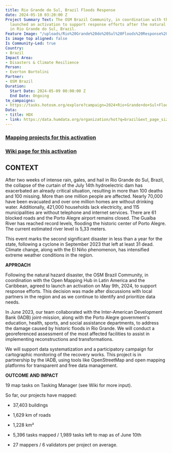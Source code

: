 ```yaml
---
title: Rio Grande do Sul, Brazil Floods Response
date: 2024-05-10 03:20:00 Z
Project Summary Text: The OSM Brazil Community, in coordination with the LAC Hub,
  launched an activation to support response efforts after the natural hazard disaster
  in Rio Grande do Sul, Brazil.
Feature Image: "/uploads/Rio%20Grande%20do%20Sul%20Floods%20Response%20in%20Brazil.jpg"
Is image top aligned: false
Is Community-Led: true
Country:
- Brazil
Impact Area:
- Disasters & Climate Resilience
Person:
- Everton Bortolini
Partner:
- OSM Brazil
Duration:
  Start Date: 2024-05-09 00:00:00 Z
  End Date: Ongoing
tm_campaigns:
- https://tasks.hotosm.org/explore?campaign=2024+Rio+Grande+do+Sul+Floods
Data:
- title: HDX
- link: https://data.humdata.org/organization/hot?q=brazil&ext_page_size=25
---
```


### [Mapping projects for this activation](https://tasks.hotosm.org/explore?campaign=2024\+Rio\+Grande\+do\+Sul\+Floods)

### [Wiki page for this activation](https://wiki.openstreetmap.org/wiki/2024_Rio_Grande_do_Sul_Floods)

## CONTEXT

After two weeks of intense rain, gales, and hail in Rio Grande do Sul, Brazil, the collapse of the curtain of the July 14th hydroelectric dam has exacerbated an already critical situation, resulting in more than 100  deaths and 100 missing. More than one million people are affected. Nearly 70,000 have been evacuated and over one million homes are without drinking water. Additionally, 421,000 households lack electricity, and 115 municipalities are without telephone and internet services. There are 61 blocked roads and the Porto Alegre airport remains closed. The Guaíba River has reached record levels, flooding the historic center of Porto Alegre. The current estimated river level is 5,33 meters.

This event marks the second significant disaster in less than a year for the state, following a cyclone in September 2023 that left at least 31 dead. Climate change, along with the El Niño phenomenon, has intensified extreme weather conditions in the region.

**APPROACH**

Following the natural hazard disaster, the OSM Brazil Community, in coordination with the Open Mapping Hub in Latin America and the Caribbean, agreed to launch an activation on May 9th, 2024, to support response efforts. This decision was made after discussions with local partners in the region and as we continue to identify and prioritize data needs.

In June 2023, our team collaborated with the Inter-American Development Bank (IADB) joint-mission, along with the Porto Alegre government's education, health, sports, and social assistance departments, to address the damage caused by historic floods in Rio Grande. We will conduct a georeferenced assessment of the most affected facilities to assist in implementing reconstructions and transformations.

We will support data systematization and a participatory campaign for cartographic monitoring of the recovery works. This project is in partnership by the IADB, using tools like OpenStreetMap and open mapping platforms for transparent and free data management.

**OUTCOME AND IMPACT**

19 map tasks on Tasking Manager (see Wiki for more input).

So far, our projects have mapped:

* 37,403 buildings 

* 1,629 km of roads

* 1,228 km²

* 5,396 tasks mapped / 1,989 tasks left to map as of June 10th

* 27 mappers / 6 validators per project on average.